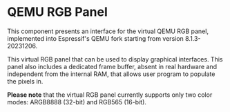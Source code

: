 # QEMU RGB Panel

This component presents an interface for the virtual QEMU RGB panel, implemented into Espressif's QEMU fork starting from version 8.1.3-20231206.

This virtual RGB panel that can be used to display graphical interfaces. This panel also includes a dedicated frame buffer, absent in real hardware and independent from the internal RAM, that allows user program to populate the pixels in.

**Please note** that the virtual RGB panel currently supports only two color modes: ARGB8888 (32-bit) and RGB565 (16-bit).
